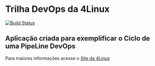 # Trilha DevOps da 4Linux

<!-- Altere a Flag abaixo com sua URL do Travis -->
[![Build Status](https://travis-ci.com/Manoel/DevOpsLab-HelloWorld.svg?branch=master)](https://travis-ci.com/Manoel/DevOpsLab-HelloWorld)

## Aplicação criada para exemplificar o Ciclo de uma PipeLine DevOps


Para maiores informações acesse o [Site da 4Linux](https://www.4linux.com.br/cursos/devops)
